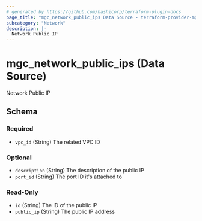 ```yaml
---
# generated by https://github.com/hashicorp/terraform-plugin-docs
page_title: "mgc_network_public_ips Data Source - terraform-provider-mgc"
subcategory: "Network"
description: |-
  Network Public IP
---
```


# mgc_network_public_ips (Data Source)

Network Public IP



<!-- schema generated by tfplugindocs -->
## Schema

### Required

- `vpc_id` (String) The related VPC ID

### Optional

- `description` (String) The description of the public IP
- `port_id` (String) The port ID it's attached to

### Read-Only

- `id` (String) The ID of the public IP
- `public_ip` (String) The public IP address
